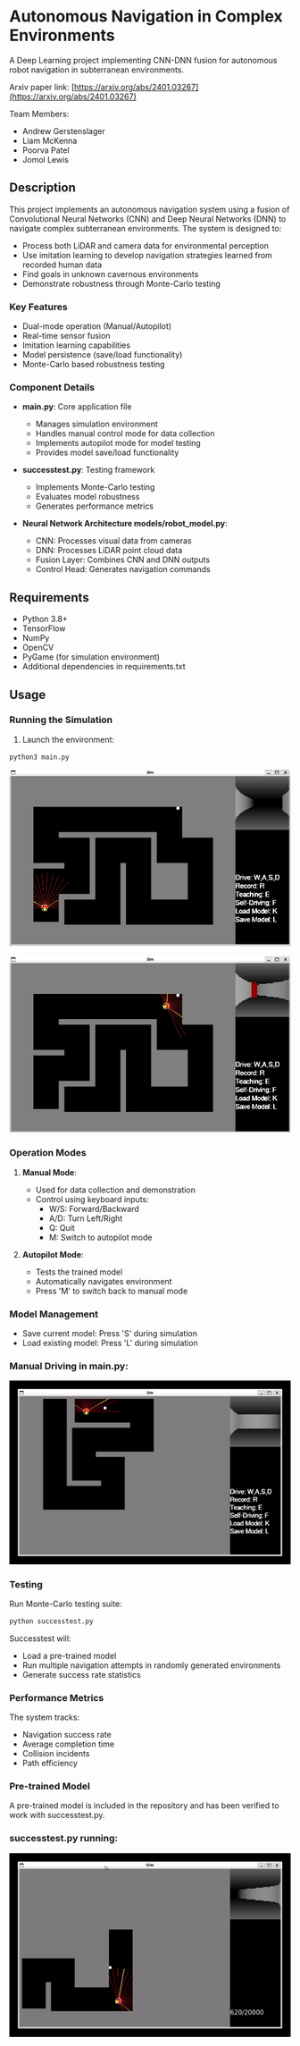 # Autonomous Navigation in Complex Environments
A Deep Learning project implementing CNN-DNN fusion for autonomous robot navigation in subterranean environments.

Arxiv paper link: [https://arxiv.org/abs/2401.03267](https://arxiv.org/abs/2401.03267)

Team Members:
- Andrew Gerstenslager
- Liam McKenna
- Poorva Patel
- Jomol Lewis

## Description
This project implements an autonomous navigation system using a fusion of Convolutional Neural Networks (CNN) and Deep Neural Networks (DNN) to navigate complex subterranean environments. The system is designed to:
- Process both LiDAR and camera data for environmental perception
- Use imitation learning to develop navigation strategies learned from recorded human data
- Find goals in unknown cavernous environments
- Demonstrate robustness through Monte-Carlo testing

### Key Features
- Dual-mode operation (Manual/Autopilot)
- Real-time sensor fusion
- Imitation learning capabilities
- Model persistence (save/load functionality)
- Monte-Carlo based robustness testing


### Component Details
- **main.py**: Core application file
  - Manages simulation environment
  - Handles manual control mode for data collection
  - Implements autopilot mode for model testing
  - Provides model save/load functionality

- **successtest.py**: Testing framework
  - Implements Monte-Carlo testing
  - Evaluates model robustness
  - Generates performance metrics

- **Neural Network Architecture models/robot_model.py**:
  - CNN: Processes visual data from cameras
  - DNN: Processes LiDAR point cloud data
  - Fusion Layer: Combines CNN and DNN outputs
  - Control Head: Generates navigation commands

## Requirements
- Python 3.8+
- TensorFlow
- NumPy
- OpenCV
- PyGame (for simulation environment)
- Additional dependencies in requirements.txt

## Usage

### Running the Simulation
1. Launch the environment:
```bash
python3 main.py
```

![main learning window](assets/main_sim_image1.jpg "Main window with no goal in sight")

![main learning window](assets/main_sim_image2.jpg "Main window with the goal in sight")

### Operation Modes
1. **Manual Mode**:
   - Used for data collection and demonstration
   - Control using keyboard inputs:
     - W/S: Forward/Backward
     - A/D: Turn Left/Right
     - Q: Quit
     - M: Switch to autopilot mode

2. **Autopilot Mode**:
   - Tests the trained model
   - Automatically navigates environment
   - Press 'M' to switch back to manual mode

### Model Management
- Save current model: Press 'S' during simulation
- Load existing model: Press 'L' during simulation

### Manual Driving in main.py:

![Main window manual drive example](assets/main_sim_video_1.gif "Main window manual drive example")

### Testing
Run Monte-Carlo testing suite:
```bash
python successtest.py
```
Successtest will:
- Load a pre-trained model
- Run multiple navigation attempts in randomly generated environments
- Generate success rate statistics

### Performance Metrics
The system tracks:
- Navigation success rate
- Average completion time
- Collision incidents
- Path efficiency

### Pre-trained Model
A pre-trained model is included in the repository and has been verified to work with successtest.py.

### successtest.py running:

![successtest window](assets/successtest_video_1.gif "Successtest sped up")
